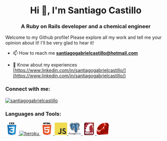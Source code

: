 <h1 align="center">Hi 👋, I'm Santiago Castillo</h1>
<h3 align="center">A Ruby on Rails developer and a chemical engineer</h3>


Welcome to my Github profile! Please explore all my work and tell me your opinion about it! I'll be very glad to hear it!


- 📫 How to reach me **santiagogabrielcastillo@hotmail.com**

- 📄 Know about my experiences [https://www.linkedin.com/in/santiagogabrielcastillo/](https://www.linkedin.com/in/santiagogabrielcastillo/)

<h3 align="left">Connect with me:</h3>
<p align="left">
<a href="https://linkedin.com/in/santiagogabrielcastillo" target="blank"><img align="center" src="https://cdn.jsdelivr.net/npm/simple-icons@3.0.1/icons/linkedin.svg" alt="santiagogabrielcastillo" height="30" width="40" /></a>
</p>

<h3 align="left">Languages and Tools:</h3>
<p align="left"> <a href="https://www.w3schools.com/css/" target="_blank"> <img src="https://raw.githubusercontent.com/devicons/devicon/master/icons/css3/css3-original-wordmark.svg" alt="css3" width="40" height="40"/> </a> <a href="https://heroku.com" target="_blank"> <img src="https://www.vectorlogo.zone/logos/heroku/heroku-icon.svg" alt="heroku" width="40" height="40"/> </a> <a href="https://www.w3.org/html/" target="_blank"> <img src="https://raw.githubusercontent.com/devicons/devicon/master/icons/html5/html5-original-wordmark.svg" alt="html5" width="40" height="40"/> </a> <a href="https://developer.mozilla.org/en-US/docs/Web/JavaScript" target="_blank"> <img src="https://raw.githubusercontent.com/devicons/devicon/master/icons/javascript/javascript-original.svg" alt="javascript" width="40" height="40"/> </a> <a href="https://www.postgresql.org" target="_blank"> <img src="https://raw.githubusercontent.com/devicons/devicon/master/icons/postgresql/postgresql-original-wordmark.svg" alt="postgresql" width="40" height="40"/> </a> <a href="https://rubyonrails.org" target="_blank"> <img src="https://raw.githubusercontent.com/devicons/devicon/master/icons/rails/rails-original-wordmark.svg" alt="rails" width="40" height="40"/> </a> <a href="https://www.ruby-lang.org/en/" target="_blank"> <img src="https://raw.githubusercontent.com/devicons/devicon/master/icons/ruby/ruby-original.svg" alt="ruby" width="40" height="40"/> </a> </p>



